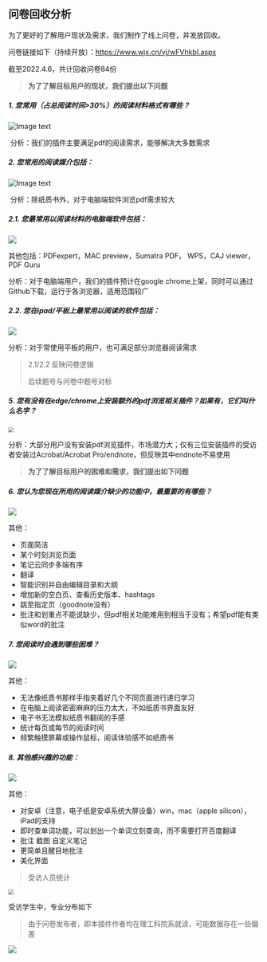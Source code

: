 ## 问卷回收分析

为了更好的了解用户现状及需求，我们制作了线上问卷，并发放回收。

问卷链接如下（持续开放）：https://www.wjx.cn/vj/wFVhkbI.aspx

截至2022.4.6，共计回收问卷84份



> **为了了解目标用户的现状，我们提出以下问题**

##### 1. 您常用（占总阅读时间>30%）的阅读材料格式有哪些？

![Image text](./pics/quest1.png)

​		分析：我们的插件主要满足pdf的阅读需求，能够解决大多数需求

##### 2. 您常用的阅读媒介包括：

![Image text](./pics/quest2.png)

​		分析：除纸质书外，对于电脑端软件浏览pdf需求较大



##### 2.1. 您最常用以阅读材料的电脑端软件包括：

![](./pics/quest2.1.png)

其他包括：PDFexpert，MAC preview，Sumatra PDF， WPS，CAJ viewer，PDF Guru

分析：对于电脑端用户，我们的插件预计在google chrome上架，同时可以通过Github下载，运行于各浏览器，适用范围较广

##### 2.2. 您在ipad/平板上最常用以阅读的软件包括：

![](./pics/quest2.2.png)

分析：对于常使用平板的用户，也可满足部分浏览器阅读需求

> 2.1/2.2 反映问卷逻辑
>
> 后续题号与问卷中题号对标



##### 5. 您有没有在edge/chrome上安装额外的pdf浏览相关插件？如果有，它们叫什么名字？

<img src="pics/quest5.png" style="zoom: 67%;" />

分析：大部分用户没有安装pdf浏览插件，市场潜力大；仅有三位安装插件的受访者安装过Acrobat/Acrobat Pro/endnote，但反映其中endnote不易使用



> **为了了解目标用户的困难和需求，我们提出如下问题**

##### 6. 您认为您现在所用的阅读媒介**缺少的**功能中，最重要的有哪些？

![](./pics/quest6.png)

其他：

* 页面简洁
* 某个时刻浏览页面
* 笔记云同步多端有序
* 翻译
* 智能识别并自由编辑目录和大纲
* 增加新的空白页、查看历史版本、hashtags
* 跳至指定页（goodnote没有）
* 批注和划重点不能说缺少，但pdf相关功能难用到相当于没有；希望pdf能有类似word的批注



##### 7. 您阅读时会遇到哪些困难？

![](./pics/quest7.png)

其他：

* 无法像纸质书那样手指夹着好几个不同页面进行递归学习
* 在电脑上阅读密密麻麻的压力太大，不如纸质书界面友好
* 电子书无法模拟纸质书翻阅的手感
* 统计每页或每节的阅读时间
* 频繁触摸屏幕或操作鼠标，阅读体验感不如纸质书



##### 8. 其他感兴趣的功能：

![](pics/quest9.png)

其他：

* 对安卓（注意，电子纸是安卓系统大屏设备）win，mac（apple silicon），iPad的支持
* 即时查单词功能，可以划出一个单词立刻查询，而不需要打开百度翻译
* 批注 截图 自定义笔记
* 更简单且醒目地批注
* 美化界面



> 受访人员统计

<img src="pics/quest10.png" style="zoom: 67%;" />

受访学生中，专业分布如下

> 由于问卷发布者，即本插件作者均在理工科院系就读，可能数据存在一些偏差

![](pics/quest11.png)



